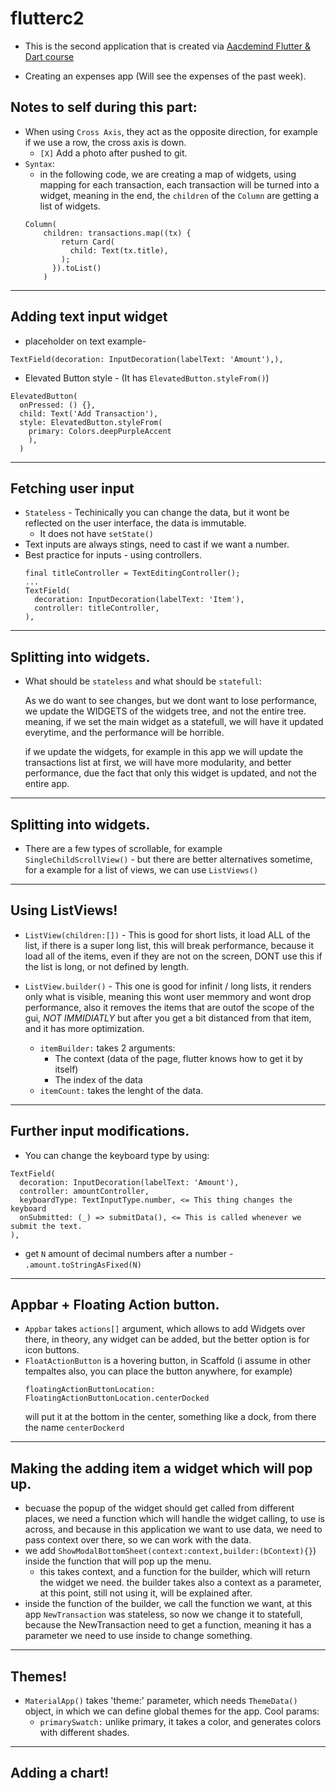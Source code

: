 # flutterc2

- This is the second application that is created via [Aacdemind Flutter & Dart course](https://www.udemy.com/course/learn-flutter-dart-to-build-ios-android-apps/)

- Creating an expenses app (Will see the expenses of the past week).

## **Notes to self during this part**:
- When using `Cross Axis`, they act as the opposite direction,
for example if we use a row, the cross axis is down.
    - `[X]` Add a photo after pushed to git. 
- `Syntax`:
    - in the following code, we are creating a map of widgets, using mapping for each transaction, each transaction will be turned into a widget, meaning in the end, the `children` of the `Column` are getting a list of widgets.
    ```
    Column(
        children: transactions.map((tx) {
            return Card(
              child: Text(tx.title),
            );
          }).toList()
        )
    ```

---- 
## Adding text input widget
- placeholder on text example- 
```
TextField(decoration: InputDecoration(labelText: 'Amount'),),
```
- Elevated Button style - (It has `ElevatedButton.styleFrom()`)
```
ElevatedButton(
  onPressed: () {},
  child: Text('Add Transaction'),
  style: ElevatedButton.styleFrom(
    primary: Colors.deepPurpleAccent
    ),
  )
```
---- 
## Fetching user input

- `Stateless` - Techinically you can change the data, but it wont be reflected on the user interface, the data is immutable.
  - It does not have `setState()`
- Text inputs are always stings, need to cast if we want a number.
- Best practice for inputs - using controllers.
  ```
  final titleController = TextEditingController();
  ...
  TextField(
    decoration: InputDecoration(labelText: 'Item'),
    controller: titleController,
  ),
  ```

---- 
## Splitting into widgets.
  - What should be `stateless` and what should be `statefull`:
  
      As we do want to see changes, but we dont want to lose performance, we update the WIDGETS of the widgets tree, and not the entire tree.
      meaning, if we set the main widget as a statefull, we will have it updated everytime, and the performance will be horrible.

      if we update the widgets, for example in this app we will update the transactions list at first, we will have more modularity, and better performance, due the fact that only this widget is updated, and not the entire app.

---- 
## Splitting into widgets.
 - There are a few types of scrollable, for example `SingleChildScrollView()` - but there are better alternatives sometime, for a example for a list of views, we can use `ListViews()`

----
## Using ListViews!
  - `ListView(children:[])` - This is good for short lists, it load ALL of the list, if there is a super long list, this will break performance, because it load all of the items, even if they are not on the screen, DONT use this if the list is long, or not defined by length.

  - `ListView.builder()` - This one is good for infinit / long lists, it renders only what is visible, meaning this wont user memmory and wont drop performance, also it removes the items that are outof the scope of the gui, *NOT IMMIDIATLY* but after you get a bit distanced from that item, and it has more optimization.
    - `itemBuilder:` takes 2 arguments:
      - The context (data of the page, flutter knows how to get it by itself)
      - The index of the data
    - `itemCount:` takes the lenght of the data.

----
## Further input modifications.
  - You can change the keyboard type by using:
  ```
  TextField(
    decoration: InputDecoration(labelText: 'Amount'),
    controller: amountController,
    keyboardType: TextInputType.number, <= This thing changes the keyboard
    onSubmitted: (_) => submitData(), <= This is called whenever we submit the text.
  ),
  ```
  - get `N` amount of decimal numbers after a number - `.amount.toStringAsFixed(N)`

----
## Appbar + Floating Action button.

  - `Appbar` takes `actions[]` argument, which allows to add Widgets over there, in theory, any widget can be added, but the better option is for icon buttons.
  - `FloatActionButton` is a hovering button, in Scaffold (i assume in other tempaltes also, you can place the button anywhere, for example)
    ```
    floatingActionButtonLocation: FloatingActionButtonLocation.centerDocked
    ```
    will put it at the bottom in the center, something like a dock, from there the name `centerDockerd`

----
## Making the adding item a widget which will pop up.
  - becuase the popup of the widget should get called from different places, we need a function which will handle the widget calling, to use is across, and because in this application we want to use data, we need to pass context over there, so we can work with the data.
  - we add `ShowModalBottomSheet(context:context,builder:(bContext){}`) inside the function that will pop up the menu.
    - this takes context, and a function for the builder, which will return the widget we need.
    the builder takes also a context as a parameter, at this point, still not using it, will be explained after.
  - inside the function of the builder, we call the function we want, at this app `NewTransaction` was stateless, so now we change it to statefull, because the NewTransaction need to get a function, meaning it has a parameter we need to use inside to change something.
  

----
## Themes!
  - `MaterialApp()` takes 'theme:' parameter, which needs `ThemeData()` object, in which we can define global themes for the app.
    Cool params:
    - `primarySwatch:` unlike primary, it takes a color, and generates colors with different shades. 
----
## Adding a chart!
